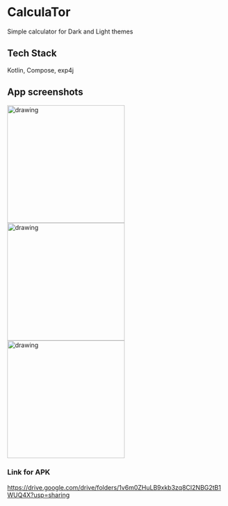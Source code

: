 # CalculaTor

Simple calculator for Dark and Light themes

## Tech Stack

Kotlin, Compose, exp4j

## App screenshots
<img src="https://user-images.githubusercontent.com/43218153/192092694-fe71c940-00e3-462f-9847-8ce5a9e3cd44.jpg" alt="drawing" width="270"/>     <img src="https://user-images.githubusercontent.com/43218153/192145303-233d5314-1e67-4f7d-81c7-2105ce1985fd.jpg" alt="drawing" width="270"/>     <img src="https://user-images.githubusercontent.com/43218153/192092696-d3e01f5d-04f3-48cc-8194-1d3dd9e73098.jpg" alt="drawing" width="270"/>

### Link for APK
https://drive.google.com/drive/folders/1v6m0ZHuLB9xkb3zq8CI2NBG2tB1WUQ4X?usp=sharing

